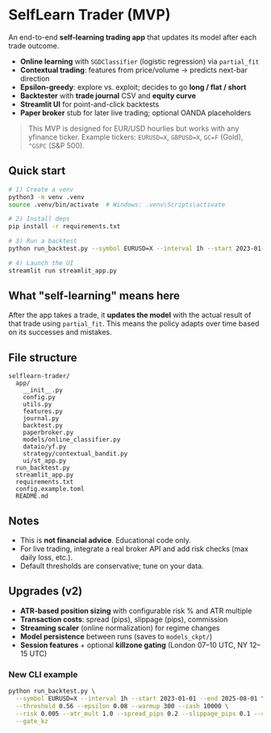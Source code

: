 # SelfLearn Trader (MVP)

An end-to-end **self-learning trading app** that updates its model after each trade outcome.
- **Online learning** with `SGDClassifier` (logistic regression) via `partial_fit`
- **Contextual trading**: features from price/volume -> predicts next-bar direction
- **Epsilon-greedy**: explore vs. exploit; decides to go **long / flat / short**
- **Backtester** with **trade journal** CSV and **equity curve**
- **Streamlit UI** for point-and-click backtests
- **Paper broker** stub for later live trading; optional OANDA placeholders

> This MVP is designed for EUR/USD hourlies but works with any yfinance ticker.
> Example tickers: `EURUSD=X`, `GBPUSD=X`, `GC=F` (Gold), `^GSPC` (S&P 500).

## Quick start

```bash
# 1) Create a venv
python3 -m venv .venv
source .venv/bin/activate  # Windows: .venv\Scripts\activate

# 2) Install deps
pip install -r requirements.txt

# 3) Run a backtest
python run_backtest.py --symbol EURUSD=X --interval 1h --start 2023-01-01 --end 2025-08-01

# 4) Launch the UI
streamlit run streamlit_app.py
```

## What "self-learning" means here

After the app takes a trade, it **updates the model** with the actual result of that trade using `partial_fit`.
This means the policy adapts over time based on its successes and mistakes.

## File structure

```
selflearn-trader/
  app/
    __init__.py
    config.py
    utils.py
    features.py
    journal.py
    backtest.py
    paperbroker.py
    models/online_classifier.py
    dataio/yf.py
    strategy/contextual_bandit.py
    ui/st_app.py
  run_backtest.py
  streamlit_app.py
  requirements.txt
  config.example.toml
  README.md
```

## Notes
- This is **not financial advice**. Educational code only.
- For live trading, integrate a real broker API and add risk checks (max daily loss, etc.).
- Default thresholds are conservative; tune on your data.


## Upgrades (v2)

- **ATR-based position sizing** with configurable risk % and ATR multiple
- **Transaction costs**: spread (pips), slippage (pips), commission
- **Streaming scaler** (online normalization) for regime changes
- **Model persistence** between runs (saves to `models_ckpt/`)
- **Session features** + optional **killzone gating** (London 07–10 UTC, NY 12–15 UTC)

### New CLI example
```bash
python run_backtest.py \
  --symbol EURUSD=X --interval 1h --start 2023-01-01 --end 2025-08-01 \
  --threshold 0.56 --epsilon 0.08 --warmup 300 --cash 10000 \
  --risk 0.005 --atr_mult 1.0 --spread_pips 0.2 --slippage_pips 0.1 --commission 0 \
  --gate_kz
```

